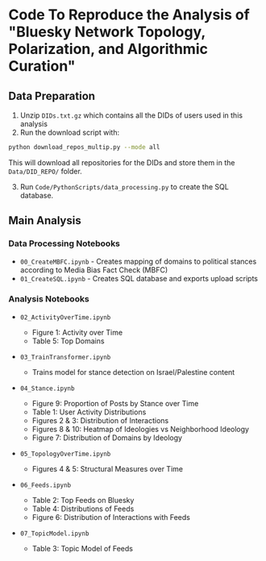 # Code To Reproduce the Analysis of "Bluesky Network Topology, Polarization, and Algorithmic Curation"

## Data Preparation

1. Unzip `DIDs.txt.gz` which contains all the DIDs of users used in this analysis
2. Run the download script with:
```bash
python download_repos_multip.py --mode all
```
This will download all repositories for the DIDs and store them in the `Data/DID_REPO/` folder.

3. Run `Code/PythonScripts/data_processing.py` to create the SQL database.

## Main Analysis

### Data Processing Notebooks
* `00_CreateMBFC.ipynb` - Creates mapping of domains to political stances according to Media Bias Fact Check (MBFC)
* `01_CreateSQL.ipynb` - Creates SQL database and exports upload scripts

### Analysis Notebooks
* `02_ActivityOverTime.ipynb`
  - Figure 1: Activity over Time
  - Table 5: Top Domains

* `03_TrainTransformer.ipynb`
  - Trains model for stance detection on Israel/Palestine content

* `04_Stance.ipynb`
  - Figure 9: Proportion of Posts by Stance over Time
  - Table 1: User Activity Distributions
  - Figures 2 & 3: Distribution of Interactions
  - Figures 8 & 10: Heatmap of Ideologies vs Neighborhood Ideology
  - Figure 7: Distribution of Domains by Ideology

* `05_TopologyOverTime.ipynb`
  - Figures 4 & 5: Structural Measures over Time

* `06_Feeds.ipynb`
  - Table 2: Top Feeds on Bluesky
  - Table 4: Distributions of Feeds
  - Figure 6: Distribution of Interactions with Feeds

* `07_TopicModel.ipynb`
  - Table 3: Topic Model of Feeds

